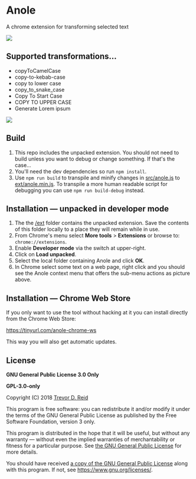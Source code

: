 # Anole
A chrome extension for transforming selected text

![](doc/img/anole-tile-440x280.png)

## Supported transformations...
- copyToCamelCase
- copy-to-kebab-case
- copy to lower case
- copy_to_snake_case
- Copy To Start Case
- COPY TO UPPER CASE
- Generate Lorem ipsum

![](doc/img/anole-in-action.png)
 
## Build
1. This repo includes the unpacked extension.  You should not need to build 
   unless you want to debug or change something.  If that's the case...
1. You'll need the dev dependencies so run `npm install`.
1. Use `npm run build` to transpile and minify changes in [src/anole.js](src/anole.js)
   to [ext/anole.min.js](ext/anole.min.js).  To transpile a more human readable 
   script for debugging you can use `npm run build-debug` instead.

## Installation — unpacked in developer mode
1. The the [/ext](ext/) folder contains the unpacked extension. Save the 
   contents of this folder locally to a place they will remain while in use.
1. From Chrome's menu select **More tools** > **Extensions** or browse to:
   `chrome://extensions`.
1. Enable **Developer mode** via the switch at upper-right.
1. Click on **Load unpacked**.
1. Select the local folder containing Anole and click **OK**.
1. In Chrome select some text on a web page, right click and you should see the
   Anole context menu that offers the sub-menu actions as picture above.

## Installation — Chrome Web Store
If you only want to use the tool without hacking at it you can install directly 
from the Chrome Web Store:

https://tinyurl.com/anole-chrome-ws

This way you will also get automatic updates.

## License
**GNU General Public License 3.0 Only** 

**GPL-3.0-only**

Copyright (C) 2018 [Trevor D. Reid](https://tdreid.github.io/)

This program is free software: you can redistribute it and/or modify it under 
the terms of the GNU General Public License as published by the Free Software 
Foundation, version 3 only.

This program is distributed in the hope that it will be useful, but without any 
warranty — without even the implied warranties of merchantability or fitness 
for  a particular purpose. See [the GNU General Public License](LICENSE) for 
more details.

You should have received [a copy of the GNU General Public License](LICENSE) 
along with this program. If not, see <https://www.gnu.org/licenses/>.
